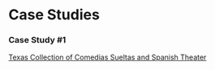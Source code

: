 # Case Studies

### Case Study #1
[Texas Collection of Comedias Sueltas and Spanish Theater](/caseStudies/caseStudy1/caseStudy1.md)
